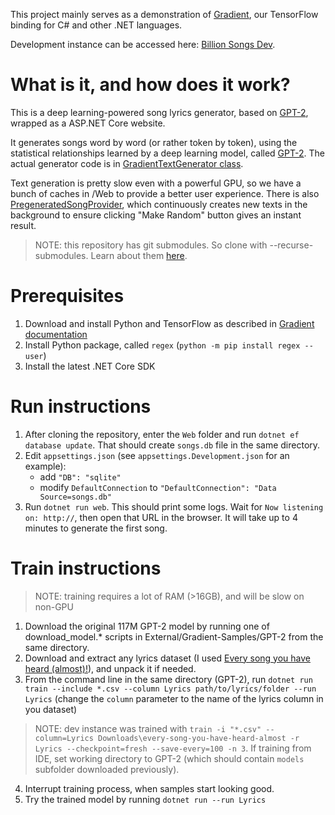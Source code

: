 This project mainly serves as a demonstration of
[Gradient](https://losttech.software/gradient.html),
our TensorFlow binding for C# and other .NET languages.

Development instance can be accessed here:
[Billion Songs Dev](http://billion.dev.losttech.software:2095/).

# What is it, and how does it work?

This is a deep learning-powered song lyrics generator, based on
[GPT-2](https://github.com/openai/gpt-2), wrapped as a ASP.NET Core website.

It generates songs word by word (or rather token by token), using
the statistical relationships learned by a deep learning model, called
[GPT-2](https://github.com/openai/gpt-2).
The actual generator code is in
[GradientTextGenerator class](Web/GradientTextGenerator.cs).

Text generation is pretty slow even with a powerful GPU,
so we have a bunch of caches in /Web to provide a better user experience.
There is also [PregeneratedSongProvider](Web/PregeneratedSongProvider.cs),
which continuously creates new texts in the background to ensure clicking 
"Make Random" button gives an instant result.

> NOTE: this repository has git submodules. So clone with --recurse-submodules.
> Learn about them [here](https://git-scm.com/book/en/v2/Git-Tools-Submodules).

# Prerequisites

1. Download and install Python and TensorFlow as described in
[Gradient documentation](https://github.com/losttech/Gradient/#install-python-tensorflow)
2. Install Python package, called `regex` (`python -m pip install regex --user`)
3. Install the latest .NET Core SDK

# Run instructions

1. After cloning the repository, enter the `Web` folder and run `dotnet ef database update`.
That should create `songs.db` file in the same directory.
2. Edit `appsettings.json` (see `appsettings.Development.json` for an example):
    - add `"DB": "sqlite"`
    - modify `DefaultConnection` to `"DefaultConnection": "Data Source=songs.db"`
3. Run `dotnet run web`. This should print some logs.
Wait for `Now listening on: http://`, then open that URL in the browser.
It will take up to 4 minutes to generate the first song.


# Train instructions

> NOTE: training requires a lot of RAM (>16GB), and will be slow on non-GPU

1. Download the original 117M GPT-2 model by running
one of download_model.* scripts in External/Gradient-Samples/GPT-2
from the same directory.
2. Download and extract any lyrics dataset (I used 
[Every song you have heard (almost)!](https://www.kaggle.com/artimous/every-song-you-have-heard-almost)),
and unpack it if needed.
3. From the command line in the same directory (GPT-2), run
`dotnet run train --include *.csv --column Lyrics path/to/lyrics/folder --run Lyrics`
(change the `column` parameter to the name of the lyrics column in you dataset)
> NOTE: dev instance was trained with `train -i "*.csv" --column=Lyrics Downloads\every-song-you-have-heard-almost -r Lyrics --checkpoint=fresh --save-every=100 -n 3`.
> If training from IDE, set working directory to GPT-2
> (which should contain `models` subfolder downloaded previously).
4. Interrupt training process, when samples start looking good.
5. Try the trained model by running `dotnet run --run Lyrics`
